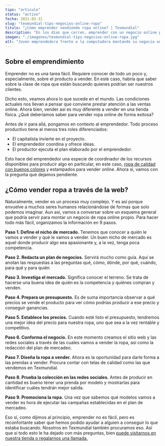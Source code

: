 ```yaml
---
tipo: "articulo"
status: "activo"
fecha: 2021-03-31
slug: "texmundial-tips-negocios-online-ropa"
titulo: "¿Cómo emprender vendiendo ropa online? | Texmundial"
description: "En los días que corren, emprender con un negocio online para venta de ropa es muy sencillo. Aquí le contamos cómo hacerlo."
imagen: "./imagenes/texmundial-tips-negocios-online-ropa.jpg"
alt: "Joven emprendedora frente a la computadora montando su negocio online de ropa."
---
```


## Sobre el emprendimiento
Emprender no es una tarea fácil. Requiere conocer de todo un poco y, especialmente, sobre el producto a vender. En este caso, habría que saber sobre la clase de ropa que están buscando quienes podrían ser nuestros clientes.

Dicho esto, veamos ahora lo que sucede en el mundo. Las condiciones actuales nos llevan a pensar que conviene prestar atención a las ventas online. Ahora bien, vender así es muy diferente a vender en una tienda física. ¿Qué deberíamos saber para vender ropa online de forma exitosa?

Antes de ir para allá, pongamos en contexto al emprendedor. Todo proceso productivo tiene al menos tres roles diferenciados:

- El capitalista invierte en el proyecto.
- El emprendedor coordina y ofrece ideas.
- El productor ejecuta el plan elaborado por el emprendedor.

Esto hace del emprendedor una especie de coordinador de los recursos disponibles para producir algo en particular, en este caso, <a href="https://tinyurl.com/n29arm77" target="_blank">ropa de calidad con buenos colores</a> y estampados para vender online. Ahora sí, vamos con la pregunta que dejamos pendiente.

## ¿Cómo vender ropa a través de la web?
Naturalmente, vender es un proceso muy complejo. Y es así porque envuelve a muchos seres humanos relacionándose de formas que solo podemos imaginar. Aun así, vamos a conversar sobre un esquema general que podría servir para montar un negocio de ropa online propio. Para hacer todo más fácil, organizamos la información en 9 pasos.

**Paso 1. Define el nicho de mercado.** Tenemos que conocer a quién le vamos a vender y qué le vamos a vender. Un buen nicho de mercado es aquel donde producir algo sea apasionante y, a la vez, tenga poca competencia.

**Paso 2. Redacta un plan de negocios.** Servirá mucho como guía. Aquí se anotan las respuestas a las preguntas qué, cómo, dónde, por qué, cuándo, para qué y para quién

**Paso 3. Investiga el mercado.** Significa conocer el terreno. Se trata de hacerse una buena idea de quién es la competencia y quiénes compran y venden.

**Paso 4. Prepara un presupuesto.** Es de suma importancia observar a qué precios se vende el producto para ver cómo podrías producir a ese precio y conseguir ganancias.

**Paso 5. Establece los precios.** Cuando esté listo el presupuesto, tendremos una mejor idea del precio para nuestra ropa, uno que sea a la vez rentable y competitivo.

**Paso 6. Conforma el negocio.** En este momento creamos el sitio web y las redes sociales a través de las cuales vamos a vender la ropa, así como la redacción del plan de mercadeo.

**Paso 7. Diseña la ropa a vender.** Ahora es la oportunidad para darle forma a las prendas a vender. Procura contar con telas de calidad como las que vendemos en Texmundial.

**Paso 8. Prueba la colección en las redes sociales.** Antes de producir en cantidad es bueno tener una prenda por modelo y mostrarlas para identificar cuáles tendrán mejor salida.

**Paso 9. Promociona la ropa.** Una vez que sabemos qué modelos vamos a vender es hora de ejecutar las campañas establecidas en el plan de mercadeo.

Eso sí, como dijimos al principio, emprender no es fácil, pero es reconfortante saber que hemos podido ayudar a alguien a conseguir lo que estaba buscando. Nosotros en Texmundial también procuramos eso. Así que si todo esto le ha dejado con más preguntas, bien [puede visitarnos en nuestra tienda o regalarnos una llamada.](https://wa.me/584142702886) 

